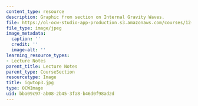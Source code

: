 ```yaml
---
content_type: resource
description: Graphic from section on Internal Gravity Waves.
file: https://ol-ocw-studio-app-production.s3.amazonaws.com/courses/12-802-wave-motions-in-the-ocean-and-atmosphere-spring-2004/bba09c97ab082b453fa8b46d0f98ad2d_igwtop3.jpg
file_type: image/jpeg
image_metadata:
  caption: ''
  credit: ''
  image-alt: ''
learning_resource_types:
- Lecture Notes
parent_title: Lecture Notes
parent_type: CourseSection
resourcetype: Image
title: igwtop3.jpg
type: OCWImage
uid: bba09c97-ab08-2b45-3fa8-b46d0f98ad2d
---
```

